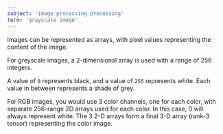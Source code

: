```yaml
---
subject: 'image processing processing'
term: 'grayscale image'
---
```


Images can be represented as arrays, with pixel values representing the content of the image.

For greyscale images, a 2-dimensional array is used with a range of 256 integers.

A value of `0` represents black, and a value of `255` represents white. Each value in between represents a shade of grey.

For RGB images, you would use 3 color channels, one for each color, with separate 256-range 2D arrays used for each color. In this case, 0 will always represent white. The 3 2-D arrays form a final 3-D array (rank-3 tensor) representing the color image.